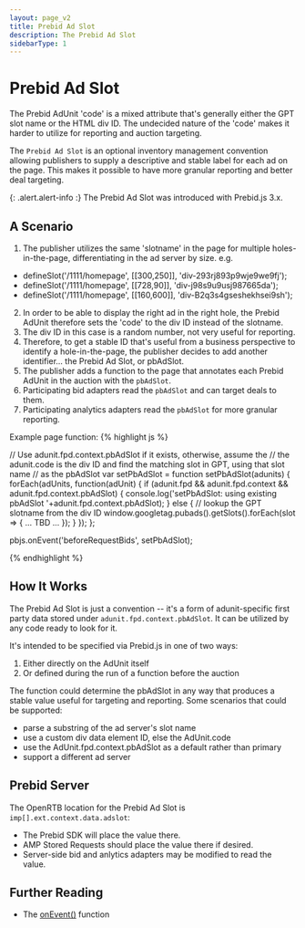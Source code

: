 ```yaml
---
layout: page_v2
title: Prebid Ad Slot
description: The Prebid Ad Slot
sidebarType: 1
---
```


# Prebid Ad Slot

The Prebid AdUnit 'code' is a mixed attribute that's generally either the GPT slot name or the HTML div ID. The undecided nature of the 'code' makes it harder to utilize for reporting and auction targeting.

The `Prebid Ad Slot` is an optional inventory management convention allowing publishers to supply a descriptive and stable label for each ad on the page. This makes it possible to have more granular reporting and better deal targeting.

{: .alert.alert-info :}
The Prebid Ad Slot was introduced with Prebid.js 3.x.

## A Scenario

1. The publisher utilizes the same 'slotname' in the page for multiple holes-in-the-page, differentiating in the ad server by size. e.g.
- defineSlot('/1111/homepage', [[300,250]], 'div-293rj893p9wje9we9fj');
- defineSlot('/1111/homepage', [[728,90]], 'div-j98s9u9usj987665da');
- defineSlot('/1111/homepage', [[160,600]], 'div-B2q3s4gseshekhsei9sh');
2. In order to be able to display the right ad in the right hole, the Prebid AdUnit therefore sets the 'code' to the div ID instead of the slotname.
3. The div ID in this case is a random number, not very useful for reporting.
4. Therefore, to get a stable ID that's useful from a business perspective to identify a hole-in-the-page, the publisher
decides to add another identifier... the Prebid Ad Slot, or pbAdSlot.
5. The publisher adds a function to the page that annotates each Prebid AdUnit in the auction with the `pbAdSlot`.
6. Participating bid adapters read the `pbAdSlot` and can target deals to them.
7. Participating analytics adapters read the `pbAdSlot` for more granular reporting.

Example page function:
{% highlight js %}

// Use adunit.fpd.context.pbAdSlot if it exists, otherwise, assume the 
// the adunit.code is the div ID and find the matching slot in GPT, using that slot name
// as the pbAdSlot
var setPbAdSlot = function setPbAdSlot(adunits) {
    forEach(adUnits, function(adUnit) {
	if (adunit.fpd && adunit.fpd.context && adunit.fpd.context.pbAdSlot) {
	    console.log('setPbAdSlot: using existing pbAdSlot '+adunit.fpd.context.pbAdSlot);
	} else {
	    // lookup the GPT slotname from the div ID
	    window.googletag.pubads().getSlots().forEach(slot => {
		... TBD ...
	    });
	}
    });
};

pbjs.onEvent('beforeRequestBids', setPbAdSlot);

{% endhighlight %}

## How It Works

The Prebid Ad Slot is just a convention -- it's a form of adunit-specific first party data
stored under `adunit.fpd.context.pbAdSlot`. 
It can be utilized by any code ready to look for it.

It's intended to be specified via Prebid.js in one of two ways:

1. Either directly on the AdUnit itself
2. Or defined during the run of a function before the auction

The function could determine the pbAdSlot in any way that produces a stable value useful for targeting and reporting.
Some scenarios that could be supported:

- parse a substring of the ad server's slot name
- use a custom div data element ID, else the AdUnit.code
- use the AdUnit.fpd.context.pbAdSlot as a default rather than primary
- support a different ad server

## Prebid Server

The OpenRTB location for the Prebid Ad Slot is `imp[].ext.context.data.adslot`:

- The Prebid SDK will place the value there.
- AMP Stored Requests should place the value there if desired.
- Server-side bid and anlytics adapters may be modified to read the value.

## Further Reading

- The [onEvent()](/dev-docs/publisher-api-reference.html#module_pbjs.onEvent) function

